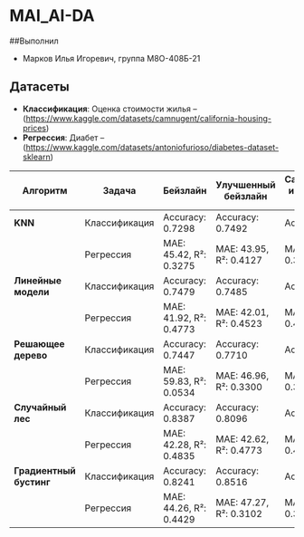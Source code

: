 # MAI_AI-DA

##Выполнил
- Марков Илья Игоревич, группа М8О-408Б-21

## Датасеты
- **Классификация**: Оценка стоимости жилья – (https://www.kaggle.com/datasets/camnugent/california-housing-prices)
- **Регрессия**: Диабет – (https://www.kaggle.com/datasets/antoniofurioso/diabetes-dataset-sklearn)


| **Алгоритм**         | **Задача**       | **Бейзлайн**                  | **Улучшенный бейзлайн**        | **Самостоятельная имплементация алгоритма** |
|-----------------------|------------------|-------------------------------|--------------------------------|------------------------------------|
| **KNN**              | Классификация    | Accuracy: 0.7298             | Accuracy: 0.7492              | Accuracy: 0.6891                  |
|                       | Регрессия        | MAE: 45.42, R²: 0.3275       | MAE: 43.95, R²: 0.4127        | MAE: 44.67, R²: 0.3602            |
| **Линейные модели**  | Классификация    | Accuracy: 0.7479             | Accuracy: 0.7485              | Accuracy: 0.7012                  |
|                       | Регрессия        | MAE: 41.92, R²: 0.4773       | MAE: 42.01, R²: 0.4523        | MAE: 43.15, R²: 0.4305            |
| **Решающее дерево**  | Классификация    | Accuracy: 0.7447             | Accuracy: 0.7710              | Accuracy: 0.6995                  |
|                       | Регрессия        | MAE: 59.83, R²: 0.0534      | MAE: 46.96, R²: 0.3300        | MAE: 47.94, R²: 0.3240            |
| **Случайный лес**    | Классификация    | Accuracy: 0.8387             | Accuracy: 0.8096              | Accuracy: 0.7059                  |
|                       | Регрессия        | MAE: 42.28, R²: 0.4835       | MAE: 42.62, R²: 0.4773        | MAE: 43.87, R²: 0.4696            |
| **Градиентный бустинг** | Классификация    | Accuracy: 0.8241             | Accuracy: 0.8516              | Accuracy: 0.8364                  |
|                       | Регрессия        | MAE: 44.26, R²: 0.4429       | MAE: 47.27, R²: 0.3102        | MAE: 47.14, R²: 0.3352            |

